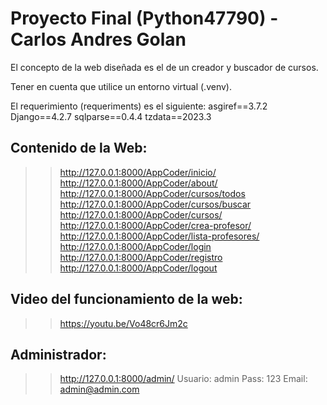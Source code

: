 # Proyecto Final (Python47790) - Carlos Andres Golan

El concepto de la web diseñada es el de un creador y buscador de cursos.

Tener en cuenta que utilice un entorno virtual (.venv).

El requerimiento (requeriments) es el siguiente:
asgiref==3.7.2
Django==4.2.7
sqlparse==0.4.4
tzdata==2023.3


## Contenido de la Web:

>> http://127.0.0.1:8000/AppCoder/inicio/
>> http://127.0.0.1:8000/AppCoder/about/
>> http://127.0.0.1:8000/AppCoder/cursos/todos
>> http://127.0.0.1:8000/AppCoder/cursos/buscar
>> http://127.0.0.1:8000/AppCoder/cursos/
>> http://127.0.0.1:8000/AppCoder/crea-profesor/
>> http://127.0.0.1:8000/AppCoder/lista-profesores/
>> http://127.0.0.1:8000/AppCoder/login
>> http://127.0.0.1:8000/AppCoder/registro
>> http://127.0.0.1:8000/AppCoder/logout




## Video del funcionamiento de la web:

>> https://youtu.be/Vo48cr6Jm2c


## Administrador:

>> http://127.0.0.1:8000/admin/
Usuario: admin
Pass: 123
Email: admin@admin.com
